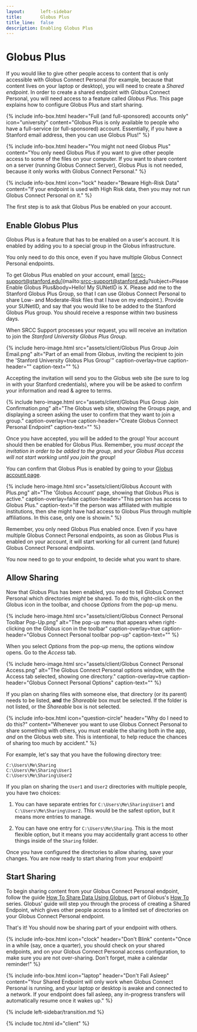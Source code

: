```yaml
---
layout:      left-sidebar
title:       Globus Plus
title_line:  false
description: Enabling Globus Plus
---
```


# Globus Plus

If you would like to give other people access to content that is only
accessible with Globus Connect Personal (for example, because that content
lives on your laptop or desktop), you will need to create a _Shared endpoint_.
In order to create a shared endpoint with Globus Connect Personal, you will
need access to a feature called _Globus Plus_.  This page explains how to
configure Globus Plus and start sharing.

{% include info-box.html
   header="Full (and full-sponsored) accounts only"
   icon="university"
   content="Globus Plus is only available to people who have a full-service (or full-sponsored) account.  Essentially, if you have a Stanford email address, then you can use Globus Plus!"
%}

{% include info-box.html
   header="You might not need Globus Plus"
   content="You only need Globus Plus if you want to give other people access to some of the files on your computer.  If you want to share content on a server (running Globus Connect Server), Globus Plus is not needed, because it only works with Globus Connect Personal."
%}

{% include info-box.html
   icon="lock"
   header="Beware High-Risk Data"
   content="If your endpoint is used with High Risk data, then you may not run Globus Connect Personal on it."
%}

The first step is to ask that Globus Plus be enabled on your account.

## Enable Globus Plus

Globus Plus is a feature that has to be enabled on a user's account.  It is
enabled by adding you to a special group in the Globus infrastructure.

You only need to do this once, even if you have multiple Globus Connect
Personal endpoints.

To get Globus Plus enabled on your account, email [srcc-support@stanford.edu](mailto:srcc-support@stanford.edu?subject=Please Enable Globus Plus&body=Hello!  My SUNetID is X.  Please add me to the Stanford Globus Plus Group, so that I can use Globus Connect Personal to share Low- and Moderate-Risk files that I have on my endpoint.).
Provide your SUNetID, and say that you would like to be added to the Stanford
Globus Plus group.  You should receive a response within two business days.

When SRCC Support processes your request, you will receive an invitation to
join the _Stanford University Globus Plus Group_.

{% include hero-image.html
   src="assets/client/Globus Plus Group Join Email.png"
   alt="Part of an email from Globus, inviting the recipient to join the 'Stanford University Globus Plus Group'"
   caption-overlay=true
   caption-header=""
   caption-text=""
%}

Accepting the invitation will send you to the Globus web site (be sure to log
in with your Stanford credentials), where you will be be asked to confirm your
information and read & agree to terms.

{% include hero-image.html
   src="assets/client/Globus Plus Group Join Confirmation.png"
   alt="The Globus web site, showing the Groups page, and displaying a screen asking the user to confirm that they want to join a group."
   caption-overlay=true
   caption-header="Create Globus Connect Personal Endpoint"
   caption-text=""
%}

Once you have accepted, you will be added to the group!  Your account should
then be enabled for Globus Plus.  Remember, you _must accept the invitation in
order to be added to the group_, and _your Globus Plus access will not start
working until you join the group_!

You can confirm that Globus Plus is enabled by going to your [Globus account
page](https://www.globus.org/app/account).

{% include hero-image.html
   src="assets/client/Globus Account with Plus.png"
   alt="The 'Globus Account' page, showing that Globus Plus is active."
   caption-overlay=false
   caption-header="This person has access to Globus Plus."
   caption-text="If the person was affiliated with multiple institutions, then she might have had access to Globus Plus through multiple affiliations.  In this case, only one is showin."
%}

Remember, you only need Globus Plus enabled once.  Even if you have multiple
Globus Connect Personal endpoints, as soon as Globus Plus is enabled on your
account, it will start working for all current (and future) Globus Connect
Personal endpoints.

You now need to go to your endpoint, to decide what you want to share.

## Allow Sharing

Now that Globus Plus has been enabled, you need to tell Globus Connect Personal
which directories _might_ be shared.  To do this, right-click on the Globus
icon in the toolbar, and choose _Options_ from the pop-up menu.

{% include hero-image.html
   src="assets/client/Globus Connect Personal Toolbar Pop-Up.png"
   alt="The pop-up menu that appears when right-clicking on the Globus icon in the toolbar"
   caption-overlay=true
   caption-header="Globus Connect Personal toolbar pop-up"
   caption-text=""
%}

When you select _Options_ from the pop-up menu, the options window opens.  Go
to the _Access_ tab.

{% include hero-image.html
   src="assets/client/Globus Connect Personal Access.png"
   alt="The Globus Connect Personal options window, with the Access tab selected, showing one directory."
   caption-overlay=true
   caption-header="Globus Connect Personal Options"
   caption-text=""
%}

If you plan on sharing files with someone else, that directory (or its parent)
needs to be listed, **and** the _Shareable_ box must be selected.  If the
folder is not listed, or the _Shareable_ box is not selected.

{% include info-box.html
   icon="question-circle"
   header="Why do I need to do this?"
   content="Whenever you want to use Globus Connect Personal to share something
   with others, you must enable the sharing both in the app, <em>and</em> on
   the Globus web site.  This is intentional, to help reduce the chances of
   sharing too much by accident."
%}

For example, let's say that you have the following directory tree:

```
C:\Users\Me\Sharing
C:\Users\Me\Sharing\User1
C:\Users\Me\Sharing\User2
```

If you plan on sharing the `User1` and `User2` directories with multiple
people, you have two choices:

1. You can have separate entries for `C:\Users\Me\Sharing\User1` and
   `C:\Users\Me\Sharing\User2`.  This would be the safest option, but it means
   more entries to manage.

2. You can have one entry for `C:\Users\Me\Sharing`.  This is the most flexible
   option, but it means you may accidentally grant access to other things
   inside of the `Sharing` folder.

Once you have configured the directories to allow sharing, save your changes.
You are now ready to start sharing from your endpoint!

## Start Sharing

To begin sharing content from your Globus Connect Personal endpoint, follow the
guide [How To Share Data Using
Globus](https://docs.globus.org/how-to/share-files/), part of Globus's [How
To](https://docs.globus.org/how-to/) series.  Globus' guide will step you
through the process of creating a Shared Endpoint, which gives other people
access to a limited set of directories on your Globus Connect Personal
endpoint.

That's it!  You should now be sharing part of your endpoint with others.

{% include info-box.html
   icon="clock"
   header="Don't Blink"
   content="Once in a while (say, once a quarter), you should check on your shared endpoints, and on your Globus Connect Personal access configuration, to make sure you are not over-sharing.  Don't forget, make a calendar reminder!"
%}

{% include info-box.html
   icon="laptop"
   header="Don't Fall Asleep"
   content="Your Shared Endpoint will only work when Globus Connect Personal is running, and your laptop or desktop is awake and connected to a network.  If your endpoint does fall asleep, any in-progress transfers will automatically resume once it wakes up."
%}

{% include left-sidebar/transition.md %}

{% include toc.html id="client" %}
